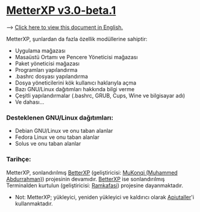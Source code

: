 # [MetterXP v3.0-beta.1](https://github.com/MuKonqi/metterxp/tree/beta)
--> [Click here to view this document in English.](https://github.com/MuKonqi/metterxp/blob/main/README.md)

MetterXP, şunlardan da fazla özellik modüllerine sahiptir:
* Uygulama mağazası
* Masaüstü Ortamı ve Pencere Yöneticisi mağazası
* Paket yöneticisi mağazası
* Programları yapılandırma
* .bashrc dosyası yapılandırma
* Dosya yöneticilerini kök kullanıcı haklarıyla açma
* Bazı GNU/Linux dağıtımları hakkında bilgi verme
* Çeşitli yapılandırmalar (.bashrc, GRUB, Cups, Wine ve bilgisayar adı)
* Ve dahası...
### Desteklenen GNU/Linux dağıtımları:
* Debian GNU/Linux ve onu taban alanlar
* Fedora Linux ve onu taban alanlar
* Solus ve onu taban alanlar
### Tarihçe:
MetterXP, sonlandırılmış [BetterXP](https://github.com/MuKonqi/metterxp/tree/betterxp) (geliştiricisi: [MuKonqi (Muhammed Abdurrahman)](https://mukonqi.github.io)) projesinin devamıdır. [BetterXP](https://github.com/MuKonqi/metterxp/tree/betterxp) ise sonlandırılmış Terminalden kurtulun (geliştiricisi: [Ramkafasi](https://github.com/Ramkafasi)) projesine dayanmaktadır.

* Not: MetterXP; yükleyici, yeniden yükleyici ve kaldırıcı olarak [Apiutaller](https://github.com/MuKonqi/apiutaller)'i kullanmaktadır.